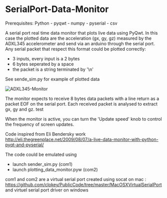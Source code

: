 SerialPort-Data-Monitor
========================

Prerequisites: Python - pyqwt - numpy - pyserial - csv

A serial port real time data monitor that plots live data using PyQwt.
In this case the plotted data are the acceleration (gx, gy, gz) measured by the ADXL345 accelerometer and send via an arduino through the serial port.
Any serial packet that respect this format could be plotted correctly:

- 3 inputs, every input is a 2 bytes
- 6 bytes seperated by a space
- the packet is a string terminated by  '\n'

See sende_sim.py for example of plotted data

![ADXL345-Monitor](https://www.dropbox.com/s/cuch13f61r8kpm4/ADXL345-Monitor.png "ADXL345-Monitor")

The monitor expects to receive 8 bytes data packets with a line return
as a packet EOF on the serial port.
Each received packet is analysed to extract gx, gy and gz.
test

When the monitor is active, you can turn the 'Update speed' knob
to control the frequency of screen updates.

Code inspired from Eli Bendersky work
http://eli.thegreenplace.net/2009/08/07/a-live-data-monitor-with-python-pyqt-and-pyserial/

The code could be emulated using 
- launch sender_sim.py (com1)
- launch plotting_data_monitor.pyw (com2)

com1 and com2 are a virtual serial port
created using socat on mac : https://github.com/clokey/PublicCode/tree/master/MacOSXVirtualSerialPort
and virtuel serial port driver on windows